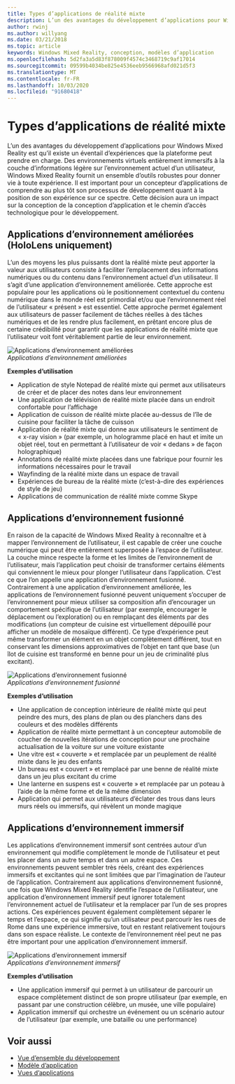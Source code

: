 ```yaml
---
title: Types d’applications de réalité mixte
description: L’un des avantages du développement d’applications pour Windows Mixed Reality est qu’il existe un éventail d’expériences que la plateforme peut prendre en charge à partir d’environnements virtuels et entièrement immersifs, en passant par la couche d’informations légère sur l’environnement actuel d’un utilisateur.
author: rwinj
ms.author: willyang
ms.date: 03/21/2018
ms.topic: article
keywords: Windows Mixed Reality, conception, modèles d’application
ms.openlocfilehash: 5d2fa3a5d83f878009f4574c3468719c9af17014
ms.sourcegitcommit: 09599b4034be825e4536eeb9566968afd021d5f3
ms.translationtype: MT
ms.contentlocale: fr-FR
ms.lasthandoff: 10/03/2020
ms.locfileid: "91680418"
---
```

# <a name="types-of-mixed-reality-apps"></a>Types d’applications de réalité mixte

L’un des avantages du développement d’applications pour Windows Mixed Reality est qu’il existe un éventail d’expériences que la plateforme peut prendre en charge. Des environnements virtuels entièrement immersifs à la couche d’informations légère sur l’environnement actuel d’un utilisateur, Windows Mixed Reality fournit un ensemble d’outils robustes pour donner vie à toute expérience. Il est important pour un concepteur d’applications de comprendre au plus tôt son processus de développement quant à la position de son expérience sur ce spectre. Cette décision aura un impact sur la conception de la conception d’application et le chemin d’accès technologique pour le développement.

## <a name="enhanced-environment-apps-hololens-only"></a>Applications d’environnement améliorées (HoloLens uniquement)

L’un des moyens les plus puissants dont la réalité mixte peut apporter la valeur aux utilisateurs consiste à faciliter l’emplacement des informations numériques ou du contenu dans l’environnement actuel d’un utilisateur. Il s’agit d’une application d’environnement améliorée. Cette approche est populaire pour les applications où le positionnement contextuel du contenu numérique dans le monde réel est primordial et/ou que l’environnement réel de l’utilisateur « présent » est essentiel. Cette approche permet également aux utilisateurs de passer facilement de tâches réelles à des tâches numériques et de les rendre plus facilement, en prêtant encore plus de certaine crédibilité pour garantir que les applications de réalité mixte que l’utilisateur voit font véritablement partie de leur environnement.

![Applications d’environnement améliorées](images/enhancedenvironmentapps-640px.jpg)<br>
*Applications d’environnement améliorées*

**Exemples d’utilisation**
* Application de style Notepad de réalité mixte qui permet aux utilisateurs de créer et de placer des notes dans leur environnement
* Une application de télévision de réalité mixte placée dans un endroit confortable pour l’affichage
* Application de cuisson de réalité mixte placée au-dessus de l’île de cuisine pour faciliter la tâche de cuisson
* Application de réalité mixte qui donne aux utilisateurs le sentiment de « x-ray vision » (par exemple, un hologramme placé en haut et imite un objet réel, tout en permettant à l’utilisateur de voir « dedans » de façon holographique)
* Annotations de réalité mixte placées dans une fabrique pour fournir les informations nécessaires pour le travail
* Wayfinding de la réalité mixte dans un espace de travail
* Expériences de bureau de la réalité mixte (c’est-à-dire des expériences de style de jeu)
* Applications de communication de réalité mixte comme Skype

## <a name="blended-environment-apps"></a>Applications d’environnement fusionné

En raison de la capacité de Windows Mixed Reality à reconnaître et à mapper l’environnement de l’utilisateur, il est capable de créer une couche numérique qui peut être entièrement superposée à l’espace de l’utilisateur. La couche mince respecte la forme et les limites de l’environnement de l’utilisateur, mais l’application peut choisir de transformer certains éléments qui conviennent le mieux pour plonger l’utilisateur dans l’application. C’est ce que l’on appelle une application d’environnement fusionné. Contrairement à une application d’environnement améliorée, les applications de l’environnement fusionné peuvent uniquement s’occuper de l’environnement pour mieux utiliser sa composition afin d’encourager un comportement spécifique de l’utilisateur (par exemple, encourager le déplacement ou l’exploration) ou en remplaçant des éléments par des modifications (un compteur de cuisine est virtuellement dépouillé pour afficher un modèle de mosaïque différent). Ce type d’expérience peut même transformer un élément en un objet complètement différent, tout en conservant les dimensions approximatives de l’objet en tant que base (un îlot de cuisine est transformé en benne pour un jeu de criminalité plus excitant).

![Applications d’environnement fusionné](images/blendedenvironmentapps-640px.jpg)<br>
*Applications d’environnement fusionné*

**Exemples d’utilisation**
* Une application de conception intérieure de réalité mixte qui peut peindre des murs, des plans de plan ou des planchers dans des couleurs et des modèles différents
* Application de réalité mixte permettant à un concepteur automobile de coucher de nouvelles itérations de conception pour une prochaine actualisation de la voiture sur une voiture existante
* Une vitre est « couverte » et remplacée par un peuplement de réalité mixte dans le jeu des enfants
* Un bureau est « couvert » et remplacé par une benne de réalité mixte dans un jeu plus excitant du crime
* Une lanterne en suspens est « couverte » et remplacée par un poteau à l’aide de la même forme et de la même dimension
* Application qui permet aux utilisateurs d’éclater des trous dans leurs murs réels ou immersifs, qui révèlent un monde magique

## <a name="immersive-environment-apps"></a>Applications d’environnement immersif

Les applications d’environnement immersif sont centrées autour d’un environnement qui modifie complètement le monde de l’utilisateur et peut les placer dans un autre temps et dans un autre espace. Ces environnements peuvent sembler très réels, créant des expériences immersifs et excitantes qui ne sont limitées que par l’imagination de l’auteur de l’application. Contrairement aux applications d’environnement fusionné, une fois que Windows Mixed Reality identifie l’espace de l’utilisateur, une application d’environnement immersif peut ignorer totalement l’environnement actuel de l’utilisateur et la remplacer par l’un de ses propres actions. Ces expériences peuvent également complètement séparer le temps et l’espace, ce qui signifie qu’un utilisateur peut parcourir les rues de Rome dans une expérience immersive, tout en restant relativement toujours dans son espace réaliste. Le contexte de l’environnement réel peut ne pas être important pour une application d’environnement immersif.

![Applications d’environnement immersif](images/windows-mixed-reality-640px.jpg)<br>
*Applications d’environnement immersif*

**Exemples d’utilisation**
* Une application immersif qui permet à un utilisateur de parcourir un espace complètement distinct de son propre utilisateur (par exemple, en passant par une construction célèbre, un musée, une ville populaire)
* Application immersif qui orchestre un événement ou un scénario autour de l’utilisateur (par exemple, une bataille ou une performance)

## <a name="see-also"></a>Voir aussi
* [Vue d’ensemble du développement](../develop/development.md)
* [Modèle d’application](app-model.md)
* [Vues d’applications](app-views.md)

